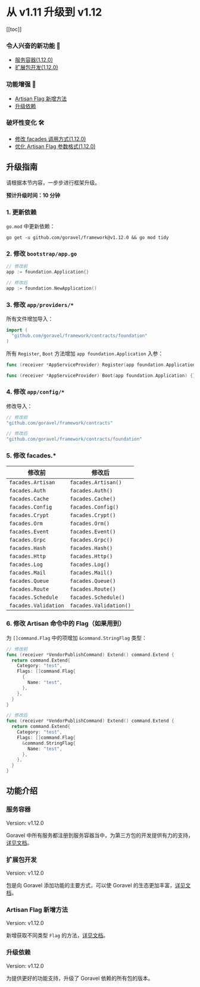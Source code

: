 # 从 v1.11 升级到 v1.12

[[toc]]

### 令人兴奋的新功能 🎉

- [服务容器(1.12.0)](#服务容器)
- [扩展包开发(1.12.0)](#扩展包开发)

### 功能增强 🚀

- [Artisan Flag 新增方法](#artisan-flag-新增方法)
- [升级依赖](#升级依赖)

### 破坏性变化 🛠

- [修改 facades 调用方式(1.12.0)](#5--修改-facades-*)
- [优化 Artisan Flag 参数格式(1.12.0)](#6--修改-artisan-命令中的-flag（如果用到）)

## 升级指南

请根据本节内容，一步步进行框架升级。

**预计升级时间：10 分钟**

### 1. 更新依赖

`go.mod` 中更新依赖：

```
go get -u github.com/goravel/framework@v1.12.0 && go mod tidy
```

### 2. 修改 `bootstrap/app.go`

```go
// 修改前
app := foundation.Application{}

// 修改后
app := foundation.NewApplication()
```

### 3. 修改 `app/providers/*` 

所有文件增加导入：

```go
import (
  "github.com/goravel/framework/contracts/foundation"
)
```

所有 `Register`, `Boot` 方法增加 `app foundation.Application` 入参：

```go
func (receiver *AppServiceProvider) Register(app foundation.Application) {}

func (receiver *AppServiceProvider) Boot(app foundation.Application) {}
```

### 4. 修改 `app/config/*` 

修改导入：

```go
// 修改前
"github.com/goravel/framework/contracts"

// 修改后
"github.com/goravel/framework/contracts/foundation"
```

### 5. 修改 facades.*

| 修改前        | 修改后           |
| -----------  | -------------- |
| `facades.Artisan`    | `facades.Artisan()`     |
| `facades.Auth`    | `facades.Auth()`     |
| `facades.Cache`    | `facades.Cache()`     |
| `facades.Config`    | `facades.Config()`     |
| `facades.Crypt`    | `facades.Crypt()`     |
| `facades.Orm`    | `facades.Orm()`     |
| `facades.Event`    | `facades.Event()`     |
| `facades.Grpc`    | `facades.Grpc()`     |
| `facades.Hash`    | `facades.Hash()`     |
| `facades.Http`    | `facades.Http()`     |
| `facades.Log`    | `facades.Log()`     |
| `facades.Mail`    | `facades.Mail()`     |
| `facades.Queue`    | `facades.Queue()`     |
| `facades.Route`    | `facades.Route()`     |
| `facades.Schedule`    | `facades.Schedule()`     |
| `facades.Validation`    | `facades.Validation()`     |

### 6. 修改 Artisan 命令中的 Flag（如果用到）

为 `[]command.Flag` 中的项增加 `&command.StringFlag` 类型：

```go
// 修改前
func (receiver *VendorPublishCommand) Extend() command.Extend {
  return command.Extend{
    Category: "test",
    Flags: []command.Flag{
      {
        Name: "test",
      },
    },
  }
}

// 修改后
func (receiver *VendorPublishCommand) Extend() command.Extend {
  return command.Extend{
    Category: "test",
    Flags: []command.Flag{
      &command.StringFlag{
        Name: "test",
      },
    },
  }
}
```

## 功能介绍

### 服务容器

Version: v1.12.0

Goravel 中所有服务都注册到服务容器当中，为第三方包的开发提供有力的支持，[详见文档](../architecutre-concepts/service-container.md)。

### 扩展包开发

Version: v1.12.0

包是向 Goravel 添加功能的主要方式，可以使 Goravel 的生态更加丰富，[详见文档](../digging-deeper/package-development.md)。

### Artisan Flag 新增方法

Version: v1.12.0

新增获取不同类型 `Flag` 的方法，[详见文档](../digging-deeper/artisan-console.md#选项)。

### 升级依赖

Version: v1.12.0

为提供更好的功能支持，升级了 Goravel 依赖的所有包的版本。

